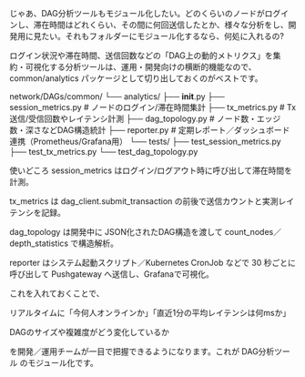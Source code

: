 じゃあ、DAG分析ツールもモジュール化したい。どのくらいのノードがログインし、滞在時間はどれくらい、その間に何回送信したとか、様々な分析をし、開発用に見たい。それもフォルダーにモジュール化するなら、何処に入れるの?

ログイン状況や滞在時間、送信回数などの「DAG上の動的メトリクス」を集約・可視化する分析ツールは、運用・開発向けの横断的機能なので、common/analytics パッケージとして切り出しておくのがベストです。

network/DAGs/common/
└── analytics/
    ├── __init__.py
    ├── session_metrics.py     # ノードのログイン/滞在時間集計
    ├── tx_metrics.py          # Tx送信/受信回数やレイテンシ計測
    ├── dag_topology.py        # ノード数・エッジ数・深さなどDAG構造統計
    ├── reporter.py            # 定期レポート／ダッシュボード連携（Prometheus/Grafana用）
    └── tests/
        ├── test_session_metrics.py
        ├── test_tx_metrics.py
        └── test_dag_topology.py

使いどころ
session_metrics はログイン/ログアウト時に呼び出して滞在時間を計測。

tx_metrics は dag_client.submit_transaction の前後で送信カウントと実測レイテンシを記録。

dag_topology は開発中に JSON化されたDAG構造を渡して count_nodes／depth_statistics で構造解析。

reporter はシステム起動スクリプト／Kubernetes CronJob などで 30 秒ごとに呼び出して Pushgateway へ送信し、Grafanaで可視化。

これを入れておくことで、

リアルタイムに「今何人オンラインか」「直近1分の平均レイテンシは何msか」

DAGのサイズや複雑度がどう変化しているか

を開発／運用チームが一目で把握できるようになります。これが DAG分析ツール のモジュール化です。
